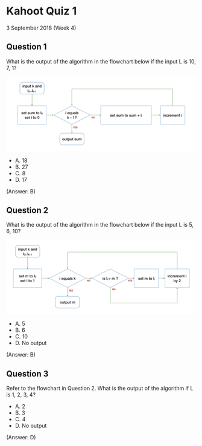 # Kahoot Quiz 1

3 September 2018 (Week 4)


## Question 1

What is the output of the algorithm in the flowchart below if the input L is 10, 7, 1?

![flowchart](figures/kahoot-week4/kahoot-week4.001.png)

- A. 18
- B. 27
- C. 8
- D. 17

(Answer: B)

## Question 2

What is the output of the algorithm in the flowchart below if the input L is 5, 6, 10?

![flowchart](figures/kahoot-week4/kahoot-week4.002.png)

- A. 5
- B. 6
- C. 10
- D. No output

(Answer: B)

## Question 3

Refer to the flowchart in Question 2.  What is the output of the algorithm if L is 1, 2, 3, 4?

- A. 2
- B. 3
- C. 4
- D. No output

(Answer: D)
